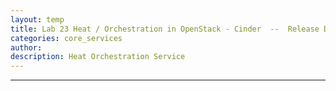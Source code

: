 ```yaml
---
layout: temp
title: Lab 23 Heat / Orchestration in OpenStack - Cinder  --  Release Date, Mar. 1 2017
categories: core_services
author: 
description: Heat Orchestration Service
---
```

* * *
